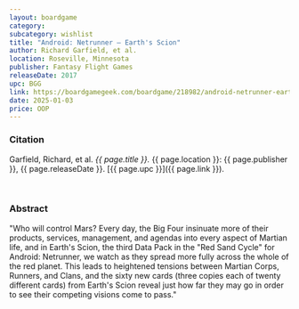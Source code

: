 ```yaml
---
layout: boardgame
category:
subcategory: wishlist
title: "Android: Netrunner – Earth's Scion"
author: Richard Garfield, et al.
location: Roseville, Minnesota
publisher: Fantasy Flight Games
releaseDate: 2017
upc: BGG
link: https://boardgamegeek.com/boardgame/218982/android-netrunner-earths-scion
date: 2025-01-03
price: OOP
---
```


### Citation

Garfield, Richard, et al. *{{ page.title }}.* {{ page.location }}: {{ page.publisher }}, {{ page.releaseDate }}. [{{ page.upc }}]({{ page.link }}).

<br>


### Abstract

"Who will control Mars? Every day, the Big Four insinuate more of their products, services, management, and agendas into every aspect of Martian life, and in Earth's Scion, the third Data Pack in the "Red Sand Cycle" for Android: Netrunner, we watch as they spread more fully across the whole of the red planet. This leads to heightened tensions between Martian Corps, Runners, and Clans, and the sixty new cards (three copies each of twenty different cards) from Earth's Scion reveal just how far they may go in order to see their competing visions come to pass."
